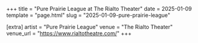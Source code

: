 +++
title = "Pure Prairie League at The Rialto Theater"
date = 2025-01-09
template = "page.html"
slug = "2025-01-09-pure-prairie-league"

[extra]
artist = "Pure Prairie League"
venue = "The Rialto Theater"
venue_url = "https://www.rialtotheatre.com/"
+++
